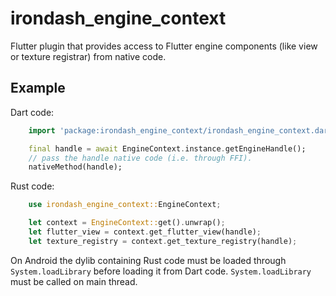 # irondash_engine_context

Flutter plugin that provides access to Flutter engine components (like view or texture registrar) from native code.

## Example

Dart code:
```dart
    import 'package:irondash_engine_context/irondash_engine_context.dart';

    final handle = await EngineContext.instance.getEngineHandle();
    // pass the handle native code (i.e. through FFI).
    nativeMethod(handle);
```

Rust code:
```rust
    use irondash_engine_context::EngineContext;

    let context = EngineContext::get().unwrap();
    let flutter_view = context.get_flutter_view(handle);
    let texture_registry = context.get_texture_registry(handle);
```

On Android the dylib containing Rust code must be loaded through `System.loadLibrary` before loading it from Dart code. `System.loadLibrary` must be called on main thread.
